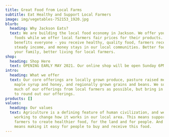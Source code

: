 ```yaml
---
title: Great Food from Local Farms
subtitle: Eat Healthy and Support Local Farmers
image: img/vegetables-752153_1920.jpg
blurb:
  heading: Why Jackson Eats?
  text: We are building the local food economy in Jackson. We offer you local
    foods while we offer local farmers fair prices for their products. This
    benefits everyone - you receive healthy, quality food, farmers receive a
    steady income, and money stays in our local communities. Better food for
    your family, better living for local farmers.
shop:
  heading: Shop Here
  text: OPENING EARLY MAY 2021. Our online shop will be open Sunday 6PM to Wednesday 6PM, and orders are available for pickup from 9AM-12PM on the next Saturday, near Downtown Jackson.
intro:
  heading: What we offer
  text: Our core offerings are locally grown produce, pasture raised meat, local
    maple syrup and honey, and regionally grown grains and beans. We source as
    much of our offerings from local farmers as possible, but bring in products
    to round out our offerings.
products: []
values:
  heading: Our values
  text: Agriculture is a defining feature of human civilization, and we are
    working to change how it works in our local area. This means supporting
    farmers to create healthier food, for the land and for people. And this
    means making it easy for people to buy and receive this food.
---
```

